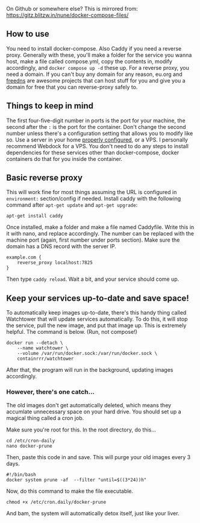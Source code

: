 On Github or somewhere else? This is mirrored from: https://gitz.blitzw.in/nune/docker-compose-files/
## How to use
You need to install docker-compose. Also Caddy if you need a reverse proxy.
Generally with these, you'll make a folder for the service you wanna host, make a file called compose.yml, copy the contents in, modify accordingly, and `docker compose up -d` these up.
For a reverse proxy, you need a domain. If you can't buy any domain for any reason, eu.org and [freedns](https://freedns.afraid.org/) are awesome projects that can host stuff for you and give you a domain for free that you can reverse-proxy safely to.
## Things to keep in mind
The first four-five-digit number in ports is the port for your machine, the second after the `:` is the port for the container. Don't change the second number unless there's a configuration setting that allows you to modify like so.
Use a server in your home [properly configured](https://caddy.community/t/using-caddy-as-a-reverse-proxy-in-a-home-network/9427), or a VPS. I personally recommend Webdock for a VPS.
You don't need to do any steps to install dependencies for these services other than docker-compose, docker containers do that for you inside the container.
## Basic reverse proxy
This will work fine for most things assuming the URL is configured in `environment:` section/config if needed.
Install caddy with the following command after `apt-get update` and `apt-get upgrade`:
```
apt-get install caddy
```
Once installed, make a folder and make a file named Caddyfile. Write this in it with nano, and replace accordingly. The number can be replaced with the machine port (again, first number under ports section).
Make sure the domain has a DNS record with the server IP.
```
example.com {
    reverse_proxy localhost:7825
}
```
Then type `caddy reload`.
Wait a bit, and your service should come up.
## Keep your services up-to-date and save space!
To automatically keep images up-to-date, there's this handy thing called Watchtower that will update services automatically. To do this, it will stop the service, pull the new image, and put that image up. This is extremely helpful. The command is below. (Run, not compose!)
```
docker run --detach \
    --name watchtower \
    --volume /var/run/docker.sock:/var/run/docker.sock \
    containrrr/watchtower
```

After that, the program will run in the background, updating images accordingly.

### However, there's one catch...

The old images don't get automatically deleted, which means they accumlate unnecessary space on your hard drive. You should set up a magical thing called a cron job.

Make sure you're root for this. In the root directory, do this...

```
cd /etc/cron-daily
nano docker-prune
```

Then, paste this code in and save. This will purge your old images every 3 days.

```
#!/bin/bash
docker system prune -af  --filter "until=$((3*24))h"
```

Now, do this command to make the file executable.

```
chmod +x /etc/cron.daily/docker-prune
```

And bam, the system will automatically detox itself, just like your liver.